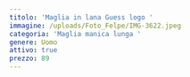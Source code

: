 ```yaml
---
titolo: 'Maglia in lana Guess logo '
immagine: /uploads/Foto_Felpe/IMG-3622.jpeg
categoria: 'Maglia manica lunga '
genere: Uomo
attivo: true
prezzo: 89
---
```


